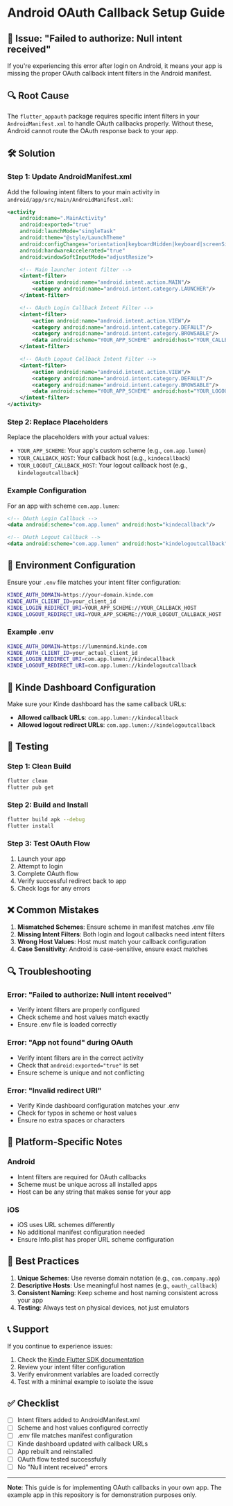 # Android OAuth Callback Setup Guide

## 🚨 Issue: "Failed to authorize: Null intent received"

If you're experiencing this error after login on Android, it means your app is missing the proper OAuth callback intent filters in the Android manifest.

## 🔍 Root Cause

The `flutter_appauth` package requires specific intent filters in your `AndroidManifest.xml` to handle OAuth callbacks properly. Without these, Android cannot route the OAuth response back to your app.

## 🛠️ Solution

### Step 1: Update AndroidManifest.xml

Add the following intent filters to your main activity in `android/app/src/main/AndroidManifest.xml`:

```xml
<activity
    android:name=".MainActivity"
    android:exported="true"
    android:launchMode="singleTask"
    android:theme="@style/LaunchTheme"
    android:configChanges="orientation|keyboardHidden|keyboard|screenSize|smallestScreenSize|locale|layoutDirection|fontScale|screenLayout|density|uiMode"
    android:hardwareAccelerated="true"
    android:windowSoftInputMode="adjustResize">

    <!-- Main launcher intent filter -->
    <intent-filter>
        <action android:name="android.intent.action.MAIN"/>
        <category android:name="android.intent.category.LAUNCHER"/>
    </intent-filter>

    <!-- OAuth Login Callback Intent Filter -->
    <intent-filter>
        <action android:name="android.intent.action.VIEW"/>
        <category android:name="android.intent.category.DEFAULT"/>
        <category android:name="android.intent.category.BROWSABLE"/>
        <data android:scheme="YOUR_APP_SCHEME" android:host="YOUR_CALLBACK_HOST"/>
    </intent-filter>

    <!-- OAuth Logout Callback Intent Filter -->
    <intent-filter>
        <action android:name="android.intent.action.VIEW"/>
        <category android:name="android.intent.category.DEFAULT"/>
        <category android:name="android.intent.category.BROWSABLE"/>
        <data android:scheme="YOUR_APP_SCHEME" android:host="YOUR_LOGOUT_CALLBACK_HOST"/>
    </intent-filter>
</activity>
```

### Step 2: Replace Placeholders

Replace the placeholders with your actual values:

- `YOUR_APP_SCHEME`: Your app's custom scheme (e.g., `com.app.lumen`)
- `YOUR_CALLBACK_HOST`: Your callback host (e.g., `kindecallback`)
- `YOUR_LOGOUT_CALLBACK_HOST`: Your logout callback host (e.g., `kindelogoutcallback`)

### Example Configuration

For an app with scheme `com.app.lumen`:

```xml
<!-- OAuth Login Callback -->
<data android:scheme="com.app.lumen" android:host="kindecallback"/>

<!-- OAuth Logout Callback -->
<data android:scheme="com.app.lumen" android:host="kindelogoutcallback"/>
```

## 🔧 Environment Configuration

Ensure your `.env` file matches your intent filter configuration:

```bash
KINDE_AUTH_DOMAIN=https://your-domain.kinde.com
KINDE_AUTH_CLIENT_ID=your_client_id
KINDE_LOGIN_REDIRECT_URI=YOUR_APP_SCHEME://YOUR_CALLBACK_HOST
KINDE_LOGOUT_REDIRECT_URI=YOUR_APP_SCHEME://YOUR_LOGOUT_CALLBACK_HOST
```

### Example .env

```bash
KINDE_AUTH_DOMAIN=https://lumenmind.kinde.com
KINDE_AUTH_CLIENT_ID=your_actual_client_id
KINDE_LOGIN_REDIRECT_URI=com.app.lumen://kindecallback
KINDE_LOGOUT_REDIRECT_URI=com.app.lumen://kindelogoutcallback
```

## 🎯 Kinde Dashboard Configuration

Make sure your Kinde dashboard has the same callback URLs:

- **Allowed callback URLs**: `com.app.lumen://kindecallback`
- **Allowed logout redirect URLs**: `com.app.lumen://kindelogoutcallback`

## 🧪 Testing

### Step 1: Clean Build

```bash
flutter clean
flutter pub get
```

### Step 2: Build and Install

```bash
flutter build apk --debug
flutter install
```

### Step 3: Test OAuth Flow

1. Launch your app
2. Attempt to login
3. Complete OAuth flow
4. Verify successful redirect back to app
5. Check logs for any errors

## ❌ Common Mistakes

1. **Mismatched Schemes**: Ensure scheme in manifest matches .env file
2. **Missing Intent Filters**: Both login and logout callbacks need intent filters
3. **Wrong Host Values**: Host must match your callback configuration
4. **Case Sensitivity**: Android is case-sensitive, ensure exact matches

## 🔍 Troubleshooting

### Error: "Failed to authorize: Null intent received"

- Verify intent filters are properly configured
- Check scheme and host values match exactly
- Ensure .env file is loaded correctly

### Error: "App not found" during OAuth

- Verify intent filters are in the correct activity
- Check that `android:exported="true"` is set
- Ensure scheme is unique and not conflicting

### Error: "Invalid redirect URI"

- Verify Kinde dashboard configuration matches your .env
- Check for typos in scheme or host values
- Ensure no extra spaces or characters

## 📱 Platform-Specific Notes

### Android

- Intent filters are required for OAuth callbacks
- Scheme must be unique across all installed apps
- Host can be any string that makes sense for your app

### iOS

- iOS uses URL schemes differently
- No additional manifest configuration needed
- Ensure Info.plist has proper URL scheme configuration

## 🚀 Best Practices

1. **Unique Schemes**: Use reverse domain notation (e.g., `com.company.app`)
2. **Descriptive Hosts**: Use meaningful host names (e.g., `oauth_callback`)
3. **Consistent Naming**: Keep scheme and host naming consistent across your app
4. **Testing**: Always test on physical devices, not just emulators

## 📞 Support

If you continue to experience issues:

1. Check the [Kinde Flutter SDK documentation](https://github.com/kinde-oss/kinde-flutter-sdk)
2. Review your intent filter configuration
3. Verify environment variables are loaded correctly
4. Test with a minimal example to isolate the issue

## ✅ Checklist

- [ ] Intent filters added to AndroidManifest.xml
- [ ] Scheme and host values configured correctly
- [ ] .env file matches manifest configuration
- [ ] Kinde dashboard updated with callback URLs
- [ ] App rebuilt and reinstalled
- [ ] OAuth flow tested successfully
- [ ] No "Null intent received" errors

---

**Note**: This guide is for implementing OAuth callbacks in your own app. The example app in this repository is for demonstration purposes only.

